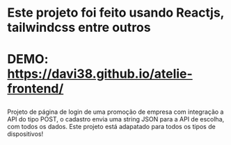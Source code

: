 # Este projeto foi feito usando Reactjs, tailwindcss entre outros 
# <p> DEMO: https://davi38.github.io/atelie-frontend/</p>

###
<p>
Projeto de página de login de uma promoção de empresa com integração a API do tipo POST,
o cadastro envia uma string JSON para a API de escolha, com todos os dados.
 Este projeto está adapatado para todos os tipos de dispositivos!
</p>
